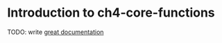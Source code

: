 # Introduction to ch4-core-functions

TODO: write [great documentation](http://jacobian.org/writing/what-to-write/)
